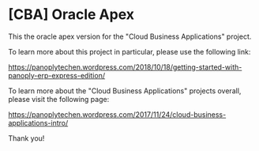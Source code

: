 [CBA] Oracle Apex
===================


This the oracle apex version for the "Cloud Business Applications" project.

To learn more about this project in particular, please use the following link:

https://panoplytechen.wordpress.com/2018/10/18/getting-started-with-panoply-erp-express-edition/

To learn more about the "Cloud Business Applications" projects overall, please visit the following page:

https://panoplytechen.wordpress.com/2017/11/24/cloud-business-applications-intro/

Thank you!